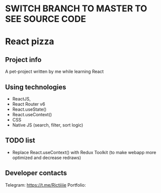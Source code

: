 # SWITCH BRANCH TO MASTER TO SEE SOURCE CODE

# React pizza

## Project info
A pet-project written by me while learning React
## Using technologies
- ReactJS, 
- React Router v6
- React.useState()
- React.useContext()
- CSS
- Native JS (search, filter, sort logic)
## TODO list
- Replace React.useContext() with Redux Toolkit (to make webapp more optimized and decrease redraws)
## Developer contacts
Telegram: https://t.me/Rictiiiie
Portfolio: 

